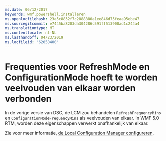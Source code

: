 ```yaml
---
ms.date: 06/12/2017
keywords: wmf,powershell,installeren
ms.openlocfilehash: 23a5c8832f7c2888880a1ee846d75feaa95ebe47
ms.sourcegitcommit: e7445ba8203da304286c591ff513900ad1c244a4
ms.translationtype: MT
ms.contentlocale: nl-NL
ms.lasthandoff: 04/23/2019
ms.locfileid: "62058400"
---
```

# <a name="frequencies-for-refreshmode-and-configurationmode-dont-need-to-be-multiples-of-each-other"></a>Frequenties voor RefreshMode en ConfigurationMode hoeft te worden veelvouden van elkaar worden verbonden

In de vorige versie van DSC, de LCM zou behandelen `RefreshFrequencyMins` en `ConfigurationModeFrequencyMins` als veelvouden van elkaar. In WMF 5.0 RTM, worden deze eigenschappen verwerkt onafhankelijk van elkaar.

Zie voor meer informatie, [de Local Configuration Manager configureren](https://msdn.microsoft.com/powershell/dsc/metaconfig).
